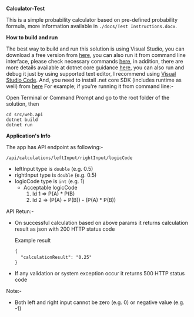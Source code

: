 **Calculator-Test**

This is a simple probability calculator based on pre-defined probability formula, more information available in `./docs/Test Instructions.docx`.

**How to build and run**

The best way to build and run this solution is using Visual Studio, you can download a free version from [here](https://visualstudio.microsoft.com/), you can also run it from command line interface, please check necessary commands [here](https://docs.microsoft.com/en-us/dotnet/core/tutorials/cli-create-console-app), in addition, there are more details available at dotnet core guidance [here](https://docs.microsoft.com/en-us/dotnet/core/), you can also run and debug it just by using supported text editor, I recommend using [Visual Studio Code](https://code.visualstudio.com/). And, you need to install .net core SDK (includes runtime as well) from [here](https://dotnet.microsoft.com/download/dotnet-core/2.1) For example; if you're running it from command line:-

Open Terminal or Command Prompt and go to the root folder of the solution, then

`cd src/web.api`\
`dotnet build`\
`dotnet run`

**Application's Info**

The app has API endpoint as following:-

`/api/calculations/leftInput/rightInput/logicCode`

- leftInput type is `double` (e.g. 0.5)
- rightInput type is `double` (e.g. 0.5)
- logicCode type is `int` (e.g. 1)
  - Acceptable logicCode
    1. Id 1 => P(A) * P(B)
    2. Id 2 => (P(A) + P(B)) - (P(A) * P(B))

API Retun:-

- On successful calculation based on above params it returns calculation result as json with 200 HTTP status code

    Example result

    `{`\
    &nbsp;&nbsp;&nbsp;&nbsp;`"calculationResult": "0.25"`\
    `}`
    


- If any validation or system exception occur it returns 500 HTTP status code

Note:-

- Both left and right input cannot be zero (e.g. 0) or negative value (e.g. -1)